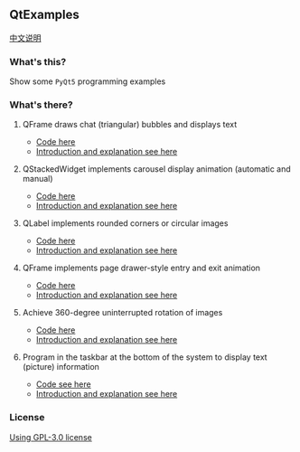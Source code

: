 ## QtExamples

[中文说明](./README_zh.md)

### What's this?

Show some `PyQt5` programming examples

### What's there?

1. QFrame draws chat (triangular) bubbles and displays text

   - [Code here](test_QFrame.py)
   - [Introduction and explanation see here](https://www.cnblogs.com/yqbaowo/p/18413971)

2. QStackedWidget implements carousel display animation (automatic and manual)

   - [Code here](test_QStackedWidget_Animation.py)
   - [Introduction and explanation see here](https://www.cnblogs.com/yqbaowo/p/18418439)

3. QLabel implements rounded corners or circular images

   - [Code here](test_QLabel_rounded_corners.py)
   - [Introduction and explanation see here](https://www.cnblogs.com/yqbaowo/p/18432967)

4. QFrame implements page drawer-style entry and exit animation

   - [Code here](test_QFrame_Animation.py)
   - [Introduction and explanation see here](https://www.cnblogs.com/yqbaowo/p/18436594)

5. Achieve 360-degree uninterrupted rotation of images

   - [Code here](test_QLabel_whirling.py)
   - [Introduction and explanation see here](https://www.cnblogs.com/yqbaowo/p/18452115)

6. Program in the taskbar at the bottom of the system to display text (picture) information

    - [Code see here](test_taskbar.py)
    - [Introduction and explanation see here](https://www.cnblogs.com/yqbaowo/p/18459853)

### License

[Using GPL-3.0 license](https://www.gnu.org/licenses/gpl-3.0.html)